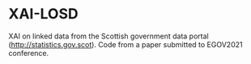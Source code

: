 # XAI-LOSD
XAI on linked data from the Scottish government data portal (http://statistics.gov.scot). Code from a paper submitted to EGOV2021 conference.
